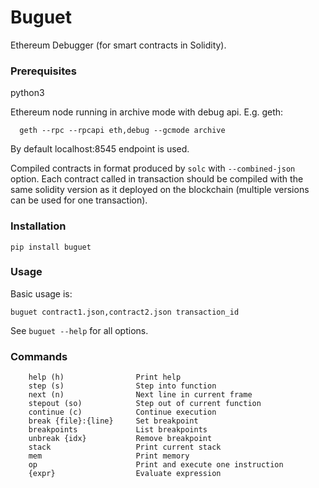 # Buguet

Ethereum Debugger (for smart contracts in Solidity).

### Prerequisites

python3

Ethereum node running in archive mode with debug api. E.g. geth:
```
  geth --rpc --rpcapi eth,debug --gcmode archive
```
By default localhost:8545 endpoint is used.

Compiled contracts in format produced by `solc` with `--combined-json` option.
Each contract called in transaction should be compiled with the same solidity
version as it deployed on the blockchain (multiple versions can be used for one transaction).

### Installation

```
pip install buguet
```

### Usage

Basic usage is:
```
buguet contract1.json,contract2.json transaction_id
```
See ```buguet --help``` for all options.

### Commands
```
    help (h)                Print help
    step (s)                Step into function
    next (n)                Next line in current frame
    stepout (so)            Step out of current function
    continue (c)            Continue execution
    break {file}:{line}     Set breakpoint
    breakpoints             List breakpoints
    unbreak {idx}           Remove breakpoint
    stack                   Print current stack
    mem                     Print memory
    op                      Print and execute one instruction
    {expr}                  Evaluate expression
```

